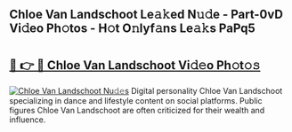 ## Chloe Van Landschoot Le𝚊𝚔ed N𝚞𝚍e - Part-0vD Vi𝚍eo Ph𝚘tos - H𝚘t O𝚗lyf𝚊ns Le𝚊𝚔s PaPq5

# <h2><a href="http://hf8nfsi.feru.top/?c=Chloe+Van+Landschoot">🔗 👉 🔴 Chloe Van Landschoot Vi𝚍𝚎o Ph𝚘t𝚘𝚜</a></h2>

[![Chloe Van Landschoot Nu𝚍𝚎s](https://i.imgur.com/0TWrTi3.gif)](http://hf8nfsi.feru.top/?c=Chloe+Van+Landschoot)
Digital personality Chloe Van Landschoot specializing in dance and lifestyle content on social platforms. Public figures Chloe Van Landschoot are often criticized for their wealth and influence. 
